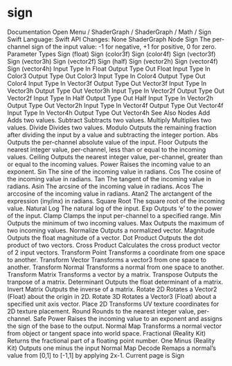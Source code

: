 # sign
 Documentation 
 Open Menu 
/
 ShaderGraph 
/
ShaderGraph
/
 Math 
/
 Sign 
Swift
Language: 
Swift
 API Changes: 
None
ShaderGraph Node
Sign
The per-channel sign of the input value: -1 for negative, +1 for positive, 0 for zero.
Parameter Types
 Sign (float) 
 Sign (color3f) 
 Sign (color4f) 
 Sign (vector3f) 
 Sign (vector3h) 
 Sign (vector2f) 
 Sign (half) 
 Sign (vector2h) 
 Sign (vector4f) 
 Sign (vector4h) 
Input
Type
In
Float
Output
Type
Out
Float
Input
Type
In
Color3
Output
Type
Out
Color3
Input
Type
In
Color4
Output
Type
Out
Color4
Input
Type
In
Vector3f
Output
Type
Out
Vector3f
Input
Type
In
Vector3h
Output
Type
Out
Vector3h
Input
Type
In
Vector2f
Output
Type
Out
Vector2f
Input
Type
In
Half
Output
Type
Out
Half
Input
Type
In
Vector2h
Output
Type
Out
Vector2h
Input
Type
In
Vector4f
Output
Type
Out
Vector4f
Input
Type
In
Vector4h
Output
Type
Out
Vector4h
See Also
Nodes
Add
Adds two values.
Subtract
Subtracts two values.
Multiply
Multiplies two values.
Divide
Divides two values.
Modulo
Outputs the remaining fraction after dividing the input by a value and subtracting the integer portion.
Abs
Outputs the per-channel absolute value of the input.
Floor
Outputs the nearest integer value, per-channel, less than or equal to the incoming values.
Ceiling
Outputs the nearest integer value, per-channel, greater than or equal to the incoming values.
Power
Raises the incoming value to an exponent.
Sin
The sine of the incoming value in radians.
Cos
The cosine of the incoming value in radians.
Tan
The tangent of the incoming value in radians.
Asin
The arcsine of the incoming value in radians.
Acos
The arccosine of the incoming value in radians.
Atan2
The arctangent of the expression (iny/inx) in radians.
Square Root
The square root of the incoming value.
Natural Log
The natural log of the input.
Exp
Outputs ‘e’ to the power of the input.
Clamp
Clamps the input per-channel to a specified range.
Min
Outputs the minimum of two incoming values.
Max
Outputs the maximum of two incoming values.
Normalize
Outputs a normalized vector.
Magnitude
Outputs the float magnitude of a vector.
Dot Product
Outputs the dot product of two vectors.
Cross Product
Calculates the cross product vector of 2 input vectors.
Transform Point
Transforms a coordinate from one space to another.
Transform Vector
Transforms a vector3 from one space to another.
Transform Normal
Transforms a normal from one space to another.
Transform Matrix
Transforms a vector by a matrix.
Transpose
Outputs the tranpose of a matrix.
Determinant
Outputs the float determinant of a matrix.
Invert Matrix
Outputs the inverse of a matrix.
Rotate 2D
Rotates a Vector2 (Float) about the origin in 2D.
Rotate 3D
Rotates a Vector3 (Float) about a specified unit axis vector.
Place 2D
Transforms UV texture coordinates for 2D texture placement.
Round
Rounds to the nearest integer value, per-channel.
Safe Power
Raises the incoming value to an exponent and assigns the sign of the base to the output.
Normal Map
Transforms a normal vector from object or tangent space into world space.
Fractional (Reality
Kit)
Returns the fractional part of a floating point number.
One Minus (Reality
Kit)
Outputs one minus the input
Normal Map Decode
Remaps a normal’s value from [0,1] to [-1,1] by applying 2x-1.
 Current page is Sign 